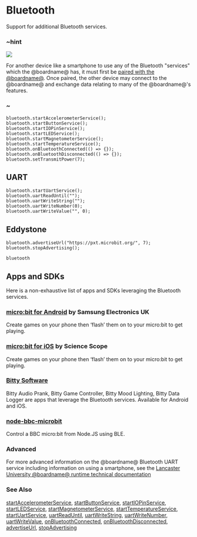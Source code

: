 # Bluetooth

Support for additional Bluetooth services.

### ~hint
![](/static/bluetooth/Bluetooth_SIG.png)

For another device like a smartphone to use any of the Bluetooth "services" which the @boardname@ has, it must first be [paired with the @boardname@](/reference/bluetooth/bluetooth-pairing). Once paired, the other device may connect to the @boardname@ and exchange data relating to many of the @boardname@'s features.

### ~


```cards
bluetooth.startAccelerometerService();
bluetooth.startButtonService();
bluetooth.startIOPinService();
bluetooth.startLEDService();
bluetooth.startMagnetometerService();
bluetooth.startTemperatureService();
bluetooth.onBluetoothConnected(() => {});
bluetooth.onBluetoothDisconnected(() => {});
bluetooth.setTransmitPower(7);
```

## UART 

```cards
bluetooth.startUartService();
bluetooth.uartReadUntil("");
bluetooth.uartWriteString("");
bluetooth.uartWriteNumber(0);
bluetooth.uartWriteValue("", 0);
```

## Eddystone

```cards
bluetooth.advertiseUrl("https://pxt.microbit.org/", 7);
bluetooth.stopAdvertising();
```

```package
bluetooth
```

## Apps and SDKs

Here is a non-exhaustive list of apps and SDKs leveraging the Bluetooth services.

### [micro:bit for Android](https://play.google.com/store/apps/details?id=com.samsung.microbit&hl=en) by Samsung Electronics UK

Create games on your phone then ‘flash’ them on to your micro:bit to get playing.

### [micro:bit for iOS](https://itunes.apple.com/us/app/micro-bit/id1092687276?mt=8) by Science Scope

Create games on your phone then ‘flash’ them on to your micro:bit to get playing.

### [Bitty Software](http://www.bittysoftware.com/apps.html)

Bitty Audio Prank, Bitty Game Controller, Bitty Mood Lighting, Bitty Data Logger are apps that leverage the Bluetooth services. Available for Android and iOS.

### [node-bbc-microbit](https://github.com/sandeepmistry/node-bbc-microbit)

Control a BBC micro:bit from Node.JS using BLE.

### Advanced
 
For more advanced information on the @boardname@ Bluetooth UART service including information on using a smartphone, see the [Lancaster University @boardname@ runtime technical documentation](http://lancaster-university.github.io/microbit-docs/ble/uart-service/)

### See Also

[startAccelerometerService](/reference/bluetooth/start-accelerometer-service), [startButtonService](/reference/bluetooth/start-button-service), [startIOPinService](/reference/bluetooth/start-io-pin-service), [startLEDService](/reference/bluetooth/start-led-service), [startMagnetometerService](/reference/bluetooth/start-magnetometer-service), [startTemperatureService](/reference/bluetooth/start-temperature-service), 
[startUartService](/reference/bluetooth/start-uart-service),
[uartReadUntil](/reference/bluetooth/uart-read-until), 
[uartWriteString](/reference/bluetooth/uart-write-string), 
[uartWriteNumber](/reference/bluetooth/uart-write-number), 
[uartWriteValue](/reference/bluetooth/uart-write-value), 
[onBluetoothConnected](/reference/bluetooth/on-bluetooth-connected), 
[onBluetoothDisconnected](/reference/bluetooth/on-bluetooth-disconnected),
[advertiseUrl](/reference/bluetooth/advertise-url),
[stopAdvertising](/reference/bluetooth/stop-advertising)
